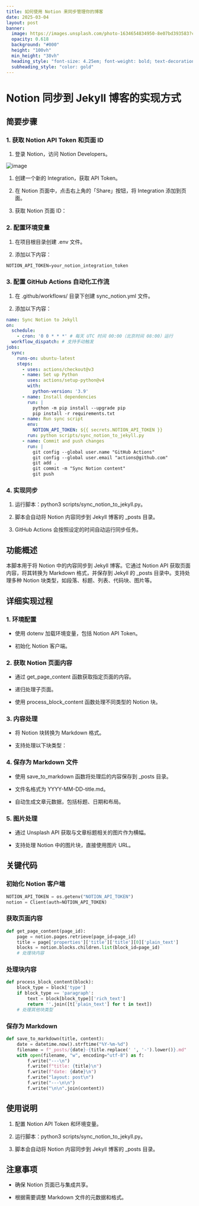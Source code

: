 ```yaml
---
title: 如何使用 Notion 来同步管理你的博客
date: 2025-03-04
layout: post
banner:
  image: https://images.unsplash.com/photo-1634654834950-8e07bd393583?crop=entropy&cs=tinysrgb&fit=max&fm=jpg&ixid=M3w2OTIwMzJ8MHwxfHJhbmRvbXx8fHx8fHx8fDE3NDEwODM2ODh8&ixlib=rb-4.0.3&q=80&w=1080
  opacity: 0.618
  background: "#000"
  height: "100vh"
  min_height: "38vh"
  heading_style: "font-size: 4.25em; font-weight: bold; text-decoration: underline"
  subheading_style: "color: gold"
---
```


# Notion 同步到 Jekyll 博客的实现方式

## 简要步骤

### 1. 获取 Notion API Token 和页面 ID

1. 登录 Notion，访问 Notion Developers。

![image](https://prod-files-secure.s3.us-west-2.amazonaws.com/a7a0cc5a-89b9-4cda-8686-1fba0ca52f40/d19c1afe-dea5-4312-9333-786b0ba83054/image.png?X-Amz-Algorithm=AWS4-HMAC-SHA256&X-Amz-Content-Sha256=UNSIGNED-PAYLOAD&X-Amz-Credential=ASIAZI2LB466T6B7EBTS%2F20250304%2Fus-west-2%2Fs3%2Faws4_request&X-Amz-Date=20250304T102128Z&X-Amz-Expires=3600&X-Amz-Security-Token=IQoJb3JpZ2luX2VjELL%2F%2F%2F%2F%2F%2F%2F%2F%2F%2FwEaCXVzLXdlc3QtMiJGMEQCIBmqMhsYtKlEqyR1KRWesmrMFvCovP3FdG0d09RK4tcBAiBzvQ1%2B%2FElSh6FbM%2B%2F23Ldud4D9Au54E6gyodT%2FtpJnSSqIBAjr%2F%2F%2F%2F%2F%2F%2F%2F%2F%2F8BEAAaDDYzNzQyMzE4MzgwNSIM1WspzUWL9x%2FQ%2F2DCKtwDsrKumO3f2DhVhgBF9TvVAA68D9vkgyETRbxiWh5AZy%2B3f%2FzNW%2BlS6YQhyqjfy8pToCWHem%2FPIosa5lywQ74IXWhOT3Z8bUFF9iSEm3wVlnskWqc%2F2gAvbWewVXmDbT8eG1j1hXQOm2DRYWxYaYnXeFMDHbRMufd0JlmZ8IXXB1eZG9CObOB%2Fk3hw8pQM%2FVv9pj5jmV0s2Afct62rAyfGS7rhq0dorHt3sN%2B5IhFa%2BmBoVUwsdQRbYh%2Fd%2BXnFUGi%2B8S8TwPiUarRbBYbwAb1%2BUt9x%2FIL2krzVLQNbW0a0E1mFYe2LHL16Sg1h4fyCi9F2JUOCUY9SzemG2MhP%2FbXi3rs%2BCf5Ldjbn3LG27cAF0er9acpZRzGF07QpNNghOkLyuWzfvWGLGP1SM2Dixq1nGq7aAz0sBU1H8GiTh2Tbdqdkod3P0fbGkOlJZ%2FmuUAnNN15nlL%2F02U3jSXLSXUDUw9uGF3TQmtVFcCq8mVPqVrkcBimzN0HurNvGo2XBydOuKKBpdlkxHYs3BTcRZxNyO28YQcr%2Fv9TqsiQpkx3kRjVMJv4Ji2KjTJmhHfodXN3uzXa3qgYW9clBCnIL3CDgZitzHacPAA8X138J5S%2FKj4LXQTzOnxJ5AD85jZUwzaSbvgY6pgEA5WeNQLD3OC8%2BVenkouzqbBPO5zeafFbOGwTdCR59F8MuAc6w60ic8462%2FFaPOE%2FzQIgNvG9c7g9rgBDp%2BhDelSqEBHETNuVY3Of6o%2FDMz7CB2E%2ByyoGFlmWkIKmeeNegOnWZDr%2FLxZppYg612frdl6%2F9ADFrEo7G4HOL4KkxpvjdHYNN9lQbqK19lXUiy1HFZGTxKqg55TEtZYuJUdX980MVBlPN&X-Amz-Signature=72c4b896458c2a123f0706e1ce1f51465d4fe17c3f0bc78bdabead92e1269678&X-Amz-SignedHeaders=host&x-id=GetObject)

1. 创建一个新的 Integration，获取 API Token。

1. 在 Notion 页面中，点击右上角的「Share」按钮，将 Integration 添加到页面。

1. 获取 Notion 页面 ID：


### 2. 配置环境变量

1. 在项目根目录创建 .env 文件。

1. 添加以下内容：

```javascript
NOTION_API_TOKEN=your_notion_integration_token
```

### 3. 配置 GitHub Actions 自动化工作流

1. 在 .github/workflows/ 目录下创建 sync_notion.yml 文件。

1. 添加以下内容：

```yaml
name: Sync Notion to Jekyll
on:
  schedule:
    - cron: '0 0 * * *' # 每天 UTC 时间 00:00（北京时间 08:00）运行
  workflow_dispatch: # 支持手动触发
jobs:
  sync:
    runs-on: ubuntu-latest
    steps:
      - uses: actions/checkout@v3
      - name: Set up Python
        uses: actions/setup-python@v4
        with:
          python-version: '3.9'
      - name: Install dependencies
        run: |
          python -m pip install --upgrade pip
          pip install -r requirements.txt
      - name: Run sync script
        env:
          NOTION_API_TOKEN: ${{ secrets.NOTION_API_TOKEN }}
        run: python scripts/sync_notion_to_jekyll.py
      - name: Commit and push changes
        run: |
          git config --global user.name "GitHub Actions"
          git config --global user.email "actions@github.com"
          git add .
          git commit -m "Sync Notion content"
          git push
```

### 4. 实现同步

1. 运行脚本：python3 scripts/sync_notion_to_jekyll.py。

1. 脚本会自动将 Notion 内容同步到 Jekyll 博客的 _posts 目录。

1. GitHub Actions 会按照设定的时间自动运行同步任务。

## 功能概述

本脚本用于将 Notion 中的内容同步到 Jekyll 博客。它通过 Notion API 获取页面内容，将其转换为 Markdown 格式，并保存到 Jekyll 的 _posts 目录中。支持处理多种 Notion 块类型，如段落、标题、列表、代码块、图片等。

## 详细实现过程

### 1. 环境配置

- 使用 dotenv 加载环境变量，包括 Notion API Token。

- 初始化 Notion 客户端。

### 2. 获取 Notion 页面内容

- 通过 get_page_content 函数获取指定页面的内容。

- 递归处理子页面。

- 使用 process_block_content 函数处理不同类型的 Notion 块。

### 3. 内容处理

- 将 Notion 块转换为 Markdown 格式。

- 支持处理以下块类型：


### 4. 保存为 Markdown 文件

- 使用 save_to_markdown 函数将处理后的内容保存到 _posts 目录。

- 文件名格式为 YYYY-MM-DD-title.md。

- 自动生成文章元数据，包括标题、日期和布局。

### 5. 图片处理

- 通过 Unsplash API 获取与文章标题相关的图片作为横幅。

- 支持处理 Notion 中的图片块，直接使用图片 URL。

## 关键代码

### 初始化 Notion 客户端

```python
NOTION_API_TOKEN = os.getenv("NOTION_API_TOKEN")
notion = Client(auth=NOTION_API_TOKEN)
```

### 获取页面内容

```python
def get_page_content(page_id):
    page = notion.pages.retrieve(page_id=page_id)
    title = page['properties']['title']['title'][0]['plain_text']
    blocks = notion.blocks.children.list(block_id=page_id)
    # 处理块内容
```

### 处理块内容

```python
def process_block_content(block):
    block_type = block['type']
    if block_type == 'paragraph':
        text = block[block_type]['rich_text']
        return ''.join([t['plain_text'] for t in text])
    # 处理其他块类型
```

### 保存为 Markdown

```python
def save_to_markdown(title, content):
    date = datetime.now().strftime("%Y-%m-%d")
    filename = f"_posts/{date}-{title.replace(' ', '-').lower()}.md"
    with open(filename, "w", encoding="utf-8") as f:
        f.write("---\n")
        f.write(f"title: {title}\n")
        f.write(f"date: {date}\n")
        f.write("layout: post\n")
        f.write("---\n\n")
        f.write("\n\n".join(content))
```

## 使用说明

1. 配置 Notion API Token 和环境变量。

1. 运行脚本：python3 scripts/sync_notion_to_jekyll.py。

1. 脚本会自动将 Notion 内容同步到 Jekyll 博客的 _posts 目录。

## 注意事项

- 确保 Notion 页面已与集成共享。

- 根据需要调整 Markdown 文件的元数据和格式。